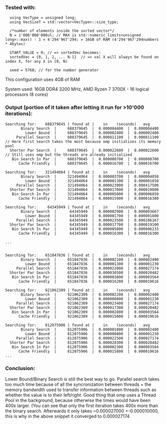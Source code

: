 ### Tested with:
```
  using VecType = unsigned long;
  using VecSizeT = std::vector<VecType>::size_type;
  
  /*number of elements inside the sorted vector*/ 
  N = 1'000'000'000ul; // MAX is std::numeric_limits<unsigned long>::max() - 1 = 4'294'967'294; = 16GB of RAM (4'294'967'294numbers * 4bytes)
  
  START_VALUE = 0; // => sortedVec becomes:
  sortedVec = {0, 1, 2, ... N-1}  // => val X will always be found on index X, for any X in [0, N)
  
  seed = 5768; // for the number generator
``` 
This configuration uses 4GB of RAM

System used: 16GB DDR4 3200 MHz, AMD Ryzen 7 3700X - 16 logical processors (8 cores)

### Output (portion of it taken after letting it run for >10'000 iterations):
```
Searching for:    688379645 | found at |    in    (seconds)   avg
       Binary Search  |     688379645  |  0.000004400  |  0.000004400
         Lower Bound  |     688379645  |  0.000002400  |  0.000002400
     Parallel Search  |     688379645  |  0.000811100  |  0.000811100   // Here first search takes the most because omp initializes its memory pool
  Shorter Par Search  |     688379645  |  0.000022600  |  0.000022600   // Still uses omp but the threads are already initialized
   Bin Search In Par  |     688379645  |  0.000008700  |  0.000008700
      Cache Friendly  |     688379645  |  0.000016700  |  0.000016700

Searching for:    321494064 | found at |    in    (seconds)   avg
       Binary Search  |     321494064  |  0.000003700  |  0.000004050
         Lower Bound  |     321494064  |  0.000001300  |  0.000001850
     Parallel Search  |     321494064  |  0.000023900  |  0.000417500
  Shorter Par Search  |     321494064  |  0.000017000  |  0.000019800
   Bin Search In Par  |     321494064  |  0.000005000  |  0.000006850
      Cache Friendly  |     321494064  |  0.000015900  |  0.000016300

Searching for:     64345949 | found at |    in    (seconds)   avg
       Binary Search  |      64345949  |  0.000002900  |  0.000003667
         Lower Bound  |      64345949  |  0.000001700  |  0.000001800
     Parallel Search  |      64345949  |  0.000023500  |  0.000286167
  Shorter Par Search  |      64345949  |  0.000017700  |  0.000019100
   Bin Search In Par  |      64345949  |  0.000005000  |  0.000006233
      Cache Friendly  |      64345949  |  0.000016300  |  0.000016300
      
...


Searching for:    651847836 | found at |    in    (seconds)   avg
       Binary Search  |     651847836  |  0.000002100  |  0.000002400
         Lower Bound  |     651847836  |  0.000001300  |  0.000001230
     Parallel Search  |     651847836  |  0.000022000  |  0.000027174
  Shorter Par Search  |     651847836  |  0.000030500  |  0.000020482
   Bin Search In Par  |     651847836  |  0.000003800  |  0.000003564
      Cache Friendly  |     651847836  |  0.000016200  |  0.000019616

Searching for:    921062309 | found at |    in    (seconds)   avg
       Binary Search  |     921062309  |  0.000002200  |  0.000002400
         Lower Bound  |     921062309  |  0.000000800  |  0.000001230
     Parallel Search  |     921062309  |  0.000023400  |  0.000027174
  Shorter Par Search  |     921062309  |  0.000017300  |  0.000020482
   Bin Search In Par  |     921062309  |  0.000002800  |  0.000003564
      Cache Friendly  |     921062309  |  0.000015000  |  0.000019616

Searching for:    812075906 | found at |    in    (seconds)   avg
       Binary Search  |     812075906  |  0.000001800  |  0.000002400
         Lower Bound  |     812075906  |  0.000000800  |  0.000001230
     Parallel Search  |     812075906  |  0.000022500  |  0.000027174
  Shorter Par Search  |     812075906  |  0.000020300  |  0.000020482
   Bin Search In Par  |     812075906  |  0.000002300  |  0.000003564
      Cache Friendly  |     812075906  |  0.000015800  |  0.000019616
...
```
### Conclusion:
Lower Bound/Binary Search is still the best way to go.
Parallel search takes too much time because of all the syncronization between threads + the memory bandwidth used to transfer information between threads such as whether the value is to their left/right. Good thing that omp uses a Thread Pool in the background, because otherwise the times would have been 400x larger. (You can see that only the first iteration takes 400x more than the binary search. Afterwards it only takes ~0.000027000 +-0.000010000, this is why in the above snippet it converged to 0.000027174
